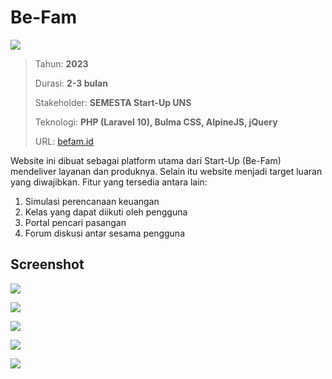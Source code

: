 # Be-Fam

![](/assets/proyek/2023-befam/index.png)

> Tahun: **2023**
>
> Durasi: **2-3 bulan**
>
> Stakeholder: **SEMESTA Start-Up UNS**
>
> Teknologi: **PHP (Laravel 10), Bulma CSS, AlpineJS, jQuery**
>
> URL: [befam.id](https://befam.id/)

Website ini dibuat sebagai platform utama dari Start-Up (Be-Fam) mendeliver layanan dan produknya. Selain itu website menjadi target luaran yang diwajibkan. Fitur yang tersedia antara lain:

1. Simulasi perencanaan keuangan
2. Kelas yang dapat diikuti oleh pengguna
3. Portal pencari pasangan
4. Forum diskusi antar sesama pengguna

## Screenshot

![](/assets/proyek/2023-befam/finance.png)

![](/assets/proyek/2023-befam/class.png)

![](/assets/proyek/2023-befam/social1.png)

![](/assets/proyek/2023-befam/social2.png)

![](/assets/proyek/2023-befam/forum.png)
